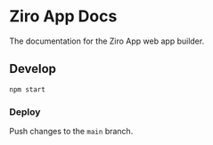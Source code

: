 # Ziro App Docs

The documentation for the Ziro App web app builder.

## Develop

```
npm start
```

### Deploy

Push changes to the `main` branch.
